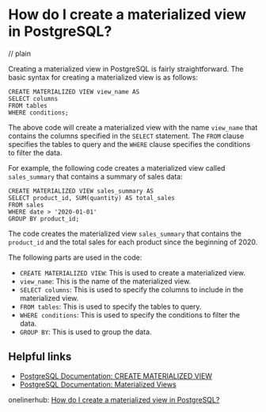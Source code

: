 # How do I create a materialized view in PostgreSQL?
// plain

Creating a materialized view in PostgreSQL is fairly straightforward. The basic syntax for creating a materialized view is as follows:
```
CREATE MATERIALIZED VIEW view_name AS
SELECT columns
FROM tables
WHERE conditions;
```

The above code will create a materialized view with the name `view_name` that contains the columns specified in the `SELECT` statement. The `FROM` clause specifies the tables to query and the `WHERE` clause specifies the conditions to filter the data.

For example, the following code creates a materialized view called `sales_summary` that contains a summary of sales data:
```
CREATE MATERIALIZED VIEW sales_summary AS
SELECT product_id, SUM(quantity) AS total_sales
FROM sales
WHERE date > '2020-01-01'
GROUP BY product_id;
```

The code creates the materialized view `sales_summary` that contains the `product_id` and the total sales for each product since the beginning of 2020.

The following parts are used in the code:
- `CREATE MATERIALIZED VIEW`: This is used to create a materialized view.
- `view_name`: This is the name of the materialized view.
- `SELECT columns`: This is used to specify the columns to include in the materialized view.
- `FROM tables`: This is used to specify the tables to query.
- `WHERE conditions`: This is used to specify the conditions to filter the data.
- `GROUP BY`: This is used to group the data.

## Helpful links
- [PostgreSQL Documentation: CREATE MATERIALIZED VIEW](https://www.postgresql.org/docs/current/sql-creatematerializedview.html)
- [PostgreSQL Documentation: Materialized Views](https://www.postgresql.org/docs/current/rules-materializedviews.html)

onelinerhub: [How do I create a materialized view in PostgreSQL?](https://onelinerhub.com/postgresql/how-do-i-create-a-materialized-view-in-postgresql)